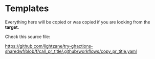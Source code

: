 # Templates

Everything here will be copied or was copied if you are looking from the **target**.

Check this source file:

https://github.com/lightzane/try-ghactions-sharedwf/blob/f/call_pr_title/.github/workflows/copy_pr_title.yaml
